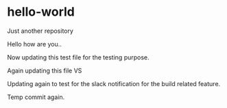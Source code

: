 # hello-world
Just another repository 

Hello how are you.. 

Now updating this test file for the testing purpose.

Again updating this file VS

Updating again to test for the slack notification for the build related feature.

Temp commit again.
